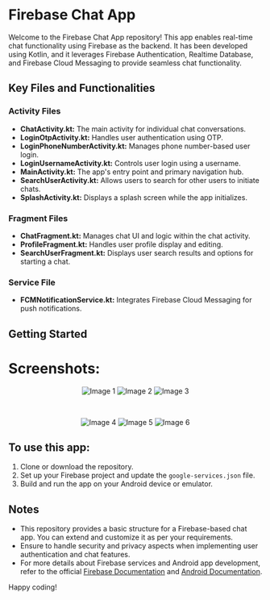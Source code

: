 # Firebase Chat App

Welcome to the Firebase Chat App repository! This app enables real-time chat functionality using Firebase as the backend. It has been developed using Kotlin, and it leverages Firebase Authentication, Realtime Database, and Firebase Cloud Messaging to provide seamless chat functionality.

## Key Files and Functionalities

### Activity Files

- **ChatActivity.kt:** The main activity for individual chat conversations.
- **LoginOtpActivity.kt:** Handles user authentication using OTP.
- **LoginPhoneNumberActivity.kt:** Manages phone number-based user login.
- **LoginUsernameActivity.kt:** Controls user login using a username.
- **MainActivity.kt:** The app's entry point and primary navigation hub.
- **SearchUserActivity.kt:** Allows users to search for other users to initiate chats.
- **SplashActivity.kt:** Displays a splash screen while the app initializes.

### Fragment Files

- **ChatFragment.kt:** Manages chat UI and logic within the chat activity.
- **ProfileFragment.kt:** Handles user profile display and editing.
- **SearchUserFragment.kt:** Displays user search results and options for starting a chat.

### Service File

- **FCMNotificationService.kt:** Integrates Firebase Cloud Messaging for push notifications.

## Getting Started

# Screenshots:
<p align="center">
  <img src="https://github.com/Yashendra25/Firebase-Chat-App/assets/100985842/e702ab42-eaf5-4e1a-91e4-d892b0f472cc" alt="Image 1" >
  <img src="https://github.com/Yashendra25/Firebase-Chat-App/assets/100985842/8affd27f-8364-4629-96b1-ac33c86bccac" alt="Image 2" >
  <img src="https://github.com/Yashendra25/Firebase-Chat-App/assets/100985842/a90fe54a-ec66-4816-8e71-116ebcd2af6b" alt="Image 3" >
  
</p>
<br>
<p align="center">
  <img src="https://github.com/Yashendra25/Firebase-Chat-App/assets/100985842/b432d0c8-6737-460a-9e8c-943914ac1c6b" alt="Image 4" >   
  <img src="https://github.com/Yashendra25/Firebase-Chat-App/assets/100985842/2be901cb-6a50-4d1b-adf8-e315c7ebaea1" alt="Image 5" >
  <img src="https://github.com/Yashendra25/Firebase-Chat-App/assets/100985842/1bd4cb73-3afc-4cda-a1d5-34403a87ee9c" alt="Image 6" >
</p>



## To use this app:

1. Clone or download the repository.
2. Set up your Firebase project and update the `google-services.json` file.
3. Build and run the app on your Android device or emulator.

## Notes

- This repository provides a basic structure for a Firebase-based chat app. You can extend and customize it as per your requirements.
- Ensure to handle security and privacy aspects when implementing user authentication and chat features.
- For more details about Firebase services and Android app development, refer to the official [Firebase Documentation](https://firebase.google.com/docs) and [Android Documentation](https://developer.android.com/docs).

Happy coding!
